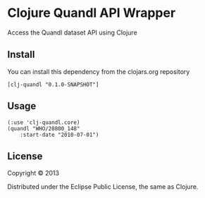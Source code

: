 # Clojure Quandl API Wrapper

Access the Quandl dataset API using Clojure

## Install

You can install this dependency from the clojars.org repository

    [clj-quandl "0.1.0-SNAPSHOT"]

## Usage

    (:use 'clj-quandl.core)
    (quandl "WHO/20800_148"
        :start-date "2010-07-01")

## License

Copyright © 2013

Distributed under the Eclipse Public License, the same as Clojure.
